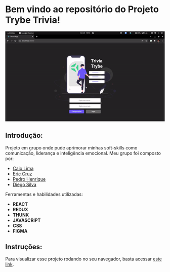 # Bem vindo ao repositório do Projeto Trybe Trivia!

![Trybe Trivia Gif](./assets/trivia.gif)

## Introdução:

Projeto em grupo onde pude aprimorar minhas soft-skills como comunicação, liderança e inteligência emocional. Meu grupo foi composto por:

- [Caio Lima](https://www.linkedin.com/in/caio-limah/)
- [Eric Cruz](https://www.linkedin.com/in/effolex/)
- [Pedro Henrique](https://www.linkedin.com/in/pedrohenriquer/)
- [Diego Silva](https://www.linkedin.com/in/diegojorgesilva/)

Ferramentas e habilidades utilizadas:

- **REACT**
- **REDUX**
- **THUNK**
- **JAVASCRIPT**
- **CSS**
- **FIGMA**

## Instruções:

Para visualizar esse projeto rodando no seu navegador, basta acessar [este link](https://triviatrybe.herokuapp.com/).
